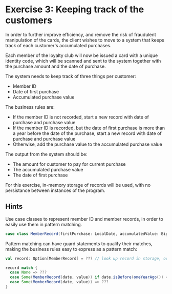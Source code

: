 # Exercise 3: Keeping track of the customers

In order to further improve efficiency, and remove the risk of fraudulent manipulation of the cards,
the client wishes to move to a system that keeps track of each customer's accumulated purchases.

Each member of the loyalty club will now be issued a card with a unique identity code, which will be
scanned and sent to the system together with the purchase amount and the date of purchase.

The system needs to keep track of three things per customer:

* Member ID
* Date of first purchase
* Accumulated purchase value

The business rules are:

* If the member ID is not recorded, start a new record with date of purchase and purchase value 
* If the member ID is recorded, but the date of first purchase is more than a year before
    the date of the purchase, start a new record with date of purchase and purchase value
* Otherwise, add the purchase value to the accumulated purchase value
 
The output from the system should be:

* The amount for customer to pay for current purchase
* The accumulated purchase value
* The date of first purchase

For this exercise, in-memory storage of records will be used, with no persistance between instances of
the program. 


## Hints

Use case classes to represent member ID and member records, in order to easily use them in 
pattern matching. 

```scala
case class MemberRecord(firstPurchase: LocalDate, accumulatedValue: BigDecimal)
```

Pattern matching can have guard statements to qualify their matches, making the business rules 
easy to express as a pattern match:

```scala
val record: Option[MemberRecord] = ??? // look up record in storage, or None if not exist

record match {
  case None => ???
  case Some(MemberRecord(date, value)) if date.isBefore(oneYearAgo()) => ???
  case Some(MemberRecord(date, value)) => ???
}
```

